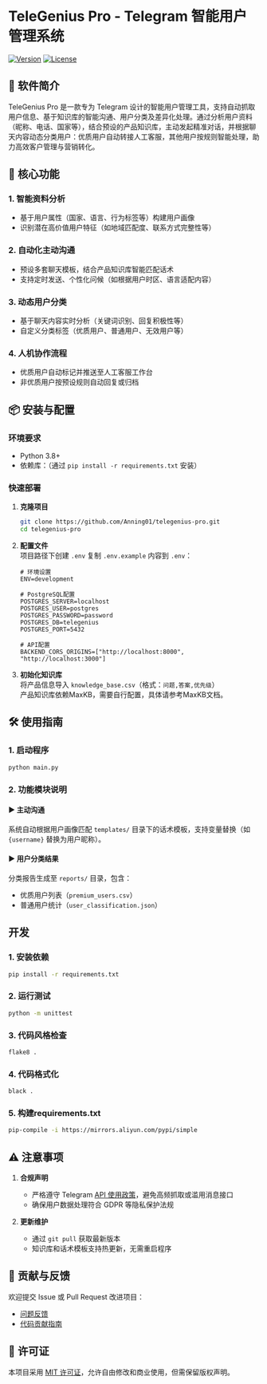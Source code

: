 # TeleGenius Pro - Telegram 智能用户管理系统  
[![Version](https://img.shields.io/badge/version-1.0.0-blue.svg)](https://github.com/your-username/telegenius-pro)
[![License](https://img.shields.io/badge/license-MIT-green.svg)](LICENSE)


## 🚀 软件简介  
TeleGenius Pro 是一款专为 Telegram 设计的智能用户管理工具，支持自动抓取用户信息、基于知识库的智能沟通、用户分类及差异化处理。通过分析用户资料（昵称、电话、国家等），结合预设的产品知识库，主动发起精准对话，并根据聊天内容动态分类用户：优质用户自动转接人工客服，其他用户按规则智能处理，助力高效客户管理与营销转化。


## 🌟 核心功能  

### 1. 智能资料分析  
- 基于用户属性（国家、语言、行为标签等）构建用户画像  
- 识别潜在高价值用户特征（如地域匹配度、联系方式完整性等）  

### 2. 自动化主动沟通  
- 预设多套聊天模板，结合产品知识库智能匹配话术  
- 支持定时发送、个性化问候（如根据用户时区、语言适配内容）  

### 3. 动态用户分类  
- 基于聊天内容实时分析（关键词识别、回复积极性等）  
- 自定义分类标签（优质用户、普通用户、无效用户等）  

### 4. 人机协作流程  
- 优质用户自动标记并推送至人工客服工作台  
- 非优质用户按预设规则自动回复或归档  


## 📦 安装与配置  
### 环境要求  
- Python 3.8+  
- 依赖库：（通过 `pip install -r requirements.txt` 安装）  

### 快速部署  
1. **克隆项目**  
   ```bash  
   git clone https://github.com/Anning01/telegenius-pro.git  
   cd telegenius-pro  
   ```

2. **配置文件**  
   项目路径下创建 `.env` 复制 `.env.example` 内容到 `.env`：  
   ```.env  
   # 环境设置
   ENV=development
   
   # PostgreSQL配置
   POSTGRES_SERVER=localhost
   POSTGRES_USER=postgres
   POSTGRES_PASSWORD=password
   POSTGRES_DB=telegenius
   POSTGRES_PORT=5432
   
   # API配置
   BACKEND_CORS_ORIGINS=["http://localhost:8000", "http://localhost:3000"]
   ```  

3. **初始化知识库**  
   将产品信息导入 `knowledge_base.csv`（格式：`问题,答案,优先级`）  
   产品知识库依赖MaxKB，需要自行配置，具体请参考MaxKB文档。


## 🛠 使用指南  
### 1. 启动程序  
```bash  
python main.py  
```  

### 2. 功能模块说明  

#### ▶️ 主动沟通  
系统自动根据用户画像匹配 `templates/` 目录下的话术模板，支持变量替换（如 `{username}` 替换为用户昵称）。  

#### ▶️ 用户分类结果  
分类报告生成至 `reports/` 目录，包含：  
- 优质用户列表（`premium_users.csv`）  
- 普通用户统计（`user_classification.json`）  

## 开发

### 1. 安装依赖
```bash
pip install -r requirements.txt
```

### 2. 运行测试
```bash
python -m unittest
```

### 3. 代码风格检查
```bash
flake8 .
```

### 4. 代码格式化
```bash
black .
```

### 5. 构建requirements.txt
```bash
pip-compile -i https://mirrors.aliyun.com/pypi/simple
```


## ⚠ 注意事项  
1. **合规声明**  
   - 严格遵守 Telegram [API 使用政策](https://core.telegram.org/api/terms)，避免高频抓取或滥用消息接口  
   - 确保用户数据处理符合 GDPR 等隐私保护法规

2. **更新维护**  
   - 通过 `git pull` 获取最新版本  
   - 知识库和话术模板支持热更新，无需重启程序  


## 🤝 贡献与反馈  
欢迎提交 Issue 或 Pull Request 改进项目：  
- [问题反馈](https://github.com/your-username/telegenius-pro/issues/new)  
- [代码贡献指南](CONTRIBUTING.md)  


## 📄 许可证  
本项目采用 [MIT 许可证](LICENSE)，允许自由修改和商业使用，但需保留版权声明。  